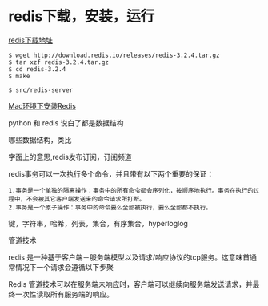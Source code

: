 # redis下载，安装，运行

[redis下载地址](http://redis.io/download)

```
$ wget http://download.redis.io/releases/redis-3.2.4.tar.gz
$ tar xzf redis-3.2.4.tar.gz
$ cd redis-3.2.4
$ make

$ src/redis-server
```

[Mac环境下安装Redis](http://www.jianshu.com/p/6b5eca8d908b)

python 和 redis 说白了都是数据结构

哪些数据结构，类比

字面上的意思,redis发布订阅，订阅频道

redis事务可以一次执行多个命令，并且带有以下两个重要的保证：

```
1.事务是一个单独的隔离操作：事务中的所有命令都会序列化，按顺序地执行。事务在执行的过程中，不会被其它客户端发送来的命令请求所打断。
2.事务是一个原子操作：事务中的命令要么全部被执行，要么全部都不执行。
```

键，字符串，哈希，列表，集合，有序集合，hyperloglog

管道技术

redis 是一种基于客户端－服务端模型以及请求/响应协议的tcp服务。这意味首通常情况下一个请求会遵循以下步聚

Redis 管道技术可以在服务端未响应时，客户端可以继续向服务端发送请求，并最终一次性读取所有服务端的响应。
